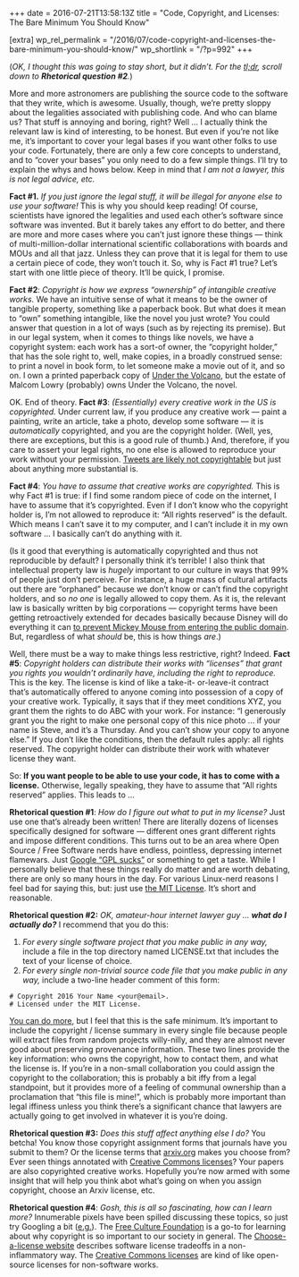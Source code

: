 +++
date = 2016-07-21T13:58:13Z
title = "Code, Copyright, and Licenses: The Bare Minimum You Should Know"

[extra]
wp_rel_permalink = "/2016/07/code-copyright-and-licenses-the-bare-minimum-you-should-know/"
wp_shortlink = "/?p=992"
+++

(_OK, I thought this was going to stay short, but it didn’t. For the
[tl;dr](https://en.wikipedia.org/wiki/TL;DR), scroll down to **Rhetorical
question #2**._)

More and more astronomers are publishing the source code to the software that
they write, which is awesome. Usually, though, we’re pretty sloppy about the
legalities associated with publishing code. And who can blame us? That stuff
is annoying and boring, right? Well … I actually think the relevant law is
kind of interesting, to be honest. But even if you’re not like me, it’s
important to cover your legal bases if you want other folks to use your code.
Fortunately, there are only a few core concepts to understand, and to “cover
your bases” you only need to do a few simple things. I’ll try to explain the
whys and hows below. Keep in mind that _I am not a lawyer, this is
not legal advice, etc._

**Fact #1.** _If you just ignore the legal stuff, it will be illegal for
anyone else to use your software!_ This is why you should keep reading! Of
course, scientists have ignored the legalities and used each other’s software
since software was invented. But it barely takes any effort to do better, and
there are more and more cases where you can’t just ignore these things — think
of multi-million-dollar international scientific collaborations with boards
and MOUs and all that jazz. Unless they can prove that it is legal for them to
use a certain piece of code, they won’t touch it. So, why is Fact #1 true?
Let’s start with one little piece of theory. It’ll be quick, I promise.

**Fact #2**: _Copyright is how we express “ownership” of intangible creative
works._ We have an intuitive sense of what it means to be the owner of
tangible property, something like a paperback book. But what does it mean to
“own” something intangible, like the novel you just wrote? You could answer
that question in a lot of ways (such as by rejecting its premise). But in our
legal system, when it comes to things like novels, we have a copyright system:
each work has a sort-of owner, the “copyright holder,” that has the sole right
to, well, make copies, in a broadly construed sense: to print a novel in book
form, to let someone make a movie out of it, and so on. I own a printed
paperback copy of
[Under the Volcano](https://en.wikipedia.org/wiki/Under_the_Volcano), but the
estate of
Malcom Lowry (probably) owns Under the Volcano, the novel.

OK. End of theory. **Fact #3**: _(Essentially) every creative work in the US
is copyrighted._ Under current law, if you produce any creative work — paint a
painting, write an article, take a photo, develop some software — it is
_automatically_ copyrighted, and you are the copyright holder. (Well, yes,
there are exceptions, but this is a good rule of thumb.) And, therefore, if
you care to assert your legal rights, no one else is allowed to reproduce your
work without your permission.
[Tweets are likely not copyrightable](http://www.canyoucopyrightatweet.com/)
but just about anything more substantial is.

**Fact #4**: _You have to assume that creative works are copyrighted._ This is
why Fact #1 is true: if I find some random piece of code on the internet, I
have to assume that it’s copyrighted. Even if I don’t know who the copyright
holder is, I’m not allowed to reproduce it: “All rights reserved” is the
default. Which means I can’t save it to my computer, and I can’t include it in
my own software … I basically can’t do anything with it.

(Is it good that everything is automatically copyrighted and thus not
reproducible by default? I personally think it’s terrible! I also think that
intellectual property law is _hugely_ important to our culture in ways that
99% of people just don’t perceive. For instance, a huge mass of cultural
artifacts out there are “orphaned” because we don’t know or can’t find the
copyright holders, and so _no one_ is legally allowed to copy them. As it is,
the relevant law is basically written by big corporations — copyright terms
have been getting retroactively extended for decades basically because Disney
will do everything it can
[to prevent Mickey Mouse from entering the public domain](https://www.eff.org/deeplinks/2016/01/well-probably-never-free-mickey-thats-beside-point).
But, regardless of what _should_ be, this is how things _are_.)

Well, there must be a way to make things less restrictive, right?
Indeed. **Fact #5**: _Copyright holders can distribute their works with
“licenses” that grant you rights you wouldn’t ordinarily have, including the
right to reproduce._ This is the key. The license is kind of like a take-it-
or-leave-it contract that’s automatically offered to anyone coming into
possession of a copy of your creative work. Typically, it says that if they
meet conditions XYZ, you grant them the rights to do ABC with your work. For
instance: “I generously grant you the right to make one personal copy of this
nice photo … if your name is Steve, and it’s a Thursday. And you can’t show
your copy to anyone else.” If you don’t like the conditions, then the default
rules apply: all rights reserved. The copyright holder can distribute their
work with whatever license they want.

So: **If you want people to be able to use your code, it has to come with a
license.** Otherwise, legally speaking, they have to assume that “All rights
reserved” applies. This leads to …

**Rhetorical question #1**: _How do I figure out what to put in my license?_
Just use one that’s already been written! There are literally dozens of
licenses specifically designed for software — different ones grant different
rights and impose different conditions. This turns out to be an area where
Open Source / Free Software nerds have endless, pointless, depressing internet
flamewars. Just
[Google “GPL sucks”](https://www.google.com/search?hl=en&q=gpl%20sucks&safe=active)
or something to get a taste. While I personally believe that these things
really do matter and are worth debating, there are only so many hours in the
day. For various Linux-nerd reasons I feel bad for saying this, but: just use
[the MIT License](https://opensource.org/licenses/MIT). It’s short and
reasonable.

**Rhetorical question #2:** _OK, amateur-hour internet lawyer guy … **what do
I actually do?**_ I recommend that you do this:

1.  _For every single software project that you make public in any way,_
  include a file in the top directory named LICENSE.txt that includes the text
  of your license of choice.
2.  _For every single non-trivial source code file that you make public in any
  way,_ include a two-line header comment of this form:

  ```
  # Copyright 2016 Your Name <your@email>.
  # Licensed under the MIT License.
  ```

[You can do more](https://www.gnu.org/licenses/gpl-howto.en.html), but I feel
that this is the safe minimum. It’s important to include the copyright /
license summary in every single file because people will extract files from
random projects willy-nilly, and they are almost never good about preserving
provenance information. These two lines provide the key information: who owns
the copyright, how to contact them, and what the license is. If you’re in a
non-small collaboration you could assign the copyright to the collaboration;
this is probably a bit iffy from a legal standpoint, but it provides more of a
feeling of communal ownership than a proclamation that “this file is mine!”,
which is probably more important than legal iffiness unless you think there’s
a significant chance that lawyers are actually going to get involved in
whatever it is you’re doing.

**Rhetorical question #3:** _Does this stuff affect anything else I do?_ You
betcha! You know those copyright assignment forms that journals have you
submit to them? Or the license terms that [arxiv.org](http://arxiv.org/) makes
you choose from? Ever seen things annotated with
[Creative Commons licenses](https://creativecommons.org/licenses/)? Your
papers are also copyrighted creative works. Hopefully you’re now armed with
some insight that will help you think abot what’s going on when you assign
copyright, choose an Arxiv license, etc.

**Rhetorical question #4**: _Gosh, this is all so fascinating, how can I learn
more?_ Innumerable pixels have been spilled discussing these topics, so just
try Googling a bit
([e.g.](https://www.google.com/search?hl=en&q=copyright%20law%20introduction&safe=active)).
The [Free Culture Foundation](http://freeculture.org/) is a go-to for learning
about why copyright is so important to our society in general. The
[Choose-a-license website](http://choosealicense.com/) describes software
license tradeoffs in a non-inflammatory way. The
[Creative Commons licenses](https://creativecommons.org/licenses/) are kind of
like open-source licenses for non-software works.

